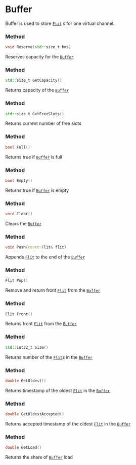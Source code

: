 # Buffer

Buffer is used to store [```Flit```](/developer_manual/class_description/data/flit.md) s for one virtual channel.

### Method
```c++
void Reserve(std::size_t bms)
```
Reserves capacity for the [```Buffer```](buffer.md)

### Method
```c++
std::size_t GetCapacity()
```
Returns capacity of the [```Buffer```](buffer.md)

### Method
```c++
std::size_t GetFreeSlots()
```
Returns current number of free slots

### Method
```c++
bool Full()
```
Returns true if [```Buffer```](buffer.md) is full

### Method
```c++
bool Empty()
```
Returns true if [```Buffer```](buffer.md) is empty

### Method
```c++
void Clear()
```
Clears the [```Buffer```](buffer.md)

### Method
```c++
void Push(const Flit& flit)
```
Appends [```Flit```](/developer_manual/class_description/data/flit.md)  to the end of the [```Buffer```](buffer.md)

### Method
```c++
Flit Pop()
```
Remove and return front [```Flit```](/developer_manual/class_description/data/flit.md)  from the [```Buffer```](buffer.md)

### Method
```c++
Flit Front()
```
Returns front [```Flit```](/developer_manual/class_description/data/flit.md)  from the [```Buffer```](buffer.md)

### Method
```c++
std::int32_t Size()
```
Returns number of the [```Flit```](/developer_manual/class_description/data/flit.md)s in the [```Buffer```](buffer.md)

### Method
```c++
double GetOldest()
```
Returns timestamp of the oldest [```Flit```](/developer_manual/class_description/data/flit.md) in the [```Buffer```](buffer.md)

### Method
```c++
double GetOldestAccepted()
```
Returns accepted timestamp of the oldest [```Flit```](/developer_manual/class_description/data/flit.md) in the [```Buffer```](buffer.md)

### Method
```c++
double GetLoad()
```
Returns the share of [```Buffer```](buffer.md) load
